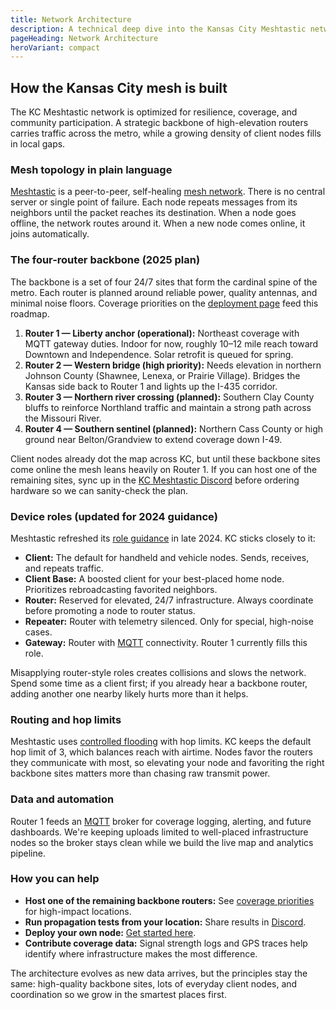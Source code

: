 ```yaml
---
title: Network Architecture
description: A technical deep dive into the Kansas City Meshtastic network's design, topology, and strategic backbone.
pageHeading: Network Architecture
heroVariant: compact
---
```


## How the Kansas City mesh is built

The KC Meshtastic network is optimized for resilience, coverage, and community participation. A strategic backbone of high-elevation routers carries traffic across the metro, while a growing density of client nodes fills in local gaps.

### Mesh topology in plain language

[Meshtastic](https://meshtastic.org/) is a peer-to-peer, self-healing [mesh network](https://en.wikipedia.org/wiki/Mesh_networking). There is no central server or single point of failure. Each node repeats messages from its neighbors until the packet reaches its destination. When a node goes offline, the network routes around it. When a new node comes online, it joins automatically.

### The four-router backbone (2025 plan)

The backbone is a set of four 24/7 sites that form the cardinal spine of the metro. Each router is planned around reliable power, quality antennas, and minimal noise floors. Coverage priorities on the [deployment page](/network/coverage) feed this roadmap.

1. **Router 1 — Liberty anchor (operational):** Northeast coverage with MQTT gateway duties. Indoor for now, roughly 10–12 mile reach toward Downtown and Independence. Solar retrofit is queued for spring.
2. **Router 2 — Western bridge (high priority):** Needs elevation in northern Johnson County (Shawnee, Lenexa, or Prairie Village). Bridges the Kansas side back to Router 1 and lights up the I-435 corridor.
3. **Router 3 — Northern river crossing (planned):** Southern Clay County bluffs to reinforce Northland traffic and maintain a strong path across the Missouri River.
4. **Router 4 — Southern sentinel (planned):** Northern Cass County or high ground near Belton/Grandview to extend coverage down I-49.

Client nodes already dot the map across KC, but until these backbone sites come online the mesh leans heavily on Router 1. If you can host one of the remaining sites, sync up in the [KC Meshtastic Discord](https://discord.gg/eP5VSPKU) before ordering hardware so we can sanity-check the plan.

### Device roles (updated for 2024 guidance)

Meshtastic refreshed its [role guidance](https://meshtastic.org/docs/configuration/radio/device/#role) in late 2024. KC sticks closely to it:

- **Client:** The default for handheld and vehicle nodes. Sends, receives, and repeats traffic.
- **Client Base:** A boosted client for your best-placed home node. Prioritizes rebroadcasting favorited neighbors.
- **Router:** Reserved for elevated, 24/7 infrastructure. Always coordinate before promoting a node to router status.
- **Repeater:** Router with telemetry silenced. Only for special, high-noise cases.
- **Gateway:** Router with [MQTT](https://meshtastic.org/docs/configuration/module/mqtt/) connectivity. Router 1 currently fills this role.

Misapplying router-style roles creates collisions and slows the network. Spend some time as a client first; if you already hear a backbone router, adding another one nearby likely hurts more than it helps.

### Routing and hop limits

Meshtastic uses [controlled flooding](https://meshtastic.org/docs/overview/mesh-algo/) with hop limits. KC keeps the default hop limit of 3, which balances reach with airtime. Nodes favor the routers they communicate with most, so elevating your node and favoriting the right backbone sites matters more than chasing raw transmit power.

### Data and automation

Router 1 feeds an [MQTT](https://meshtastic.org/docs/configuration/module/mqtt/) broker for coverage logging, alerting, and future dashboards. We're keeping uploads limited to well-placed infrastructure nodes so the broker stays clean while we build the live map and analytics pipeline.

### How you can help

- **Host one of the remaining backbone routers:** See [coverage priorities](/network/coverage) for high-impact locations.
- **Run propagation tests from your location:** Share results in [Discord](https://discord.gg/eP5VSPKU).
- **Deploy your own node:** [Get started here](/get-started/join).
- **Contribute coverage data:** Signal strength logs and GPS traces help identify where infrastructure makes the most difference.

The architecture evolves as new data arrives, but the principles stay the same: high-quality backbone sites, lots of everyday client nodes, and coordination so we grow in the smartest places first.
